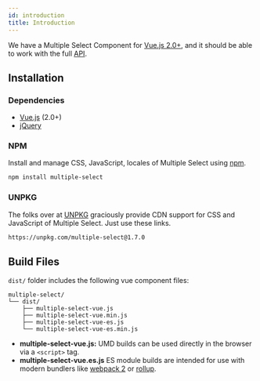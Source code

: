 ```yaml
---
id: introduction
title: Introduction
---
```


We have a Multiple Select Component for [Vue.js 2.0+](https://vuejs.org), and it should be able to work with the full [API](/docs/en/options/).

<div id="gg"></div>

## Installation

### Dependencies

* [Vue.js](https://vuejs.org) (2.0+)
* [jQuery](http://jquery.com)

### NPM

Install and manage CSS, JavaScript, locales of Multiple Select using [npm](https://www.npmjs.com/package/multiple-select).

```sh
npm install multiple-select
```

### UNPKG

The folks over at [UNPKG](https://unpkg.com/multiple-select@1.7.0/dist/) graciously provide CDN support for CSS and JavaScript of Multiple Select. Just use these links.

```html
https://unpkg.com/multiple-select@1.7.0
```

## Build Files

`dist/` folder includes the following vue component files:

```
multiple-select/
└── dist/
    ├── multiple-select-vue.js
    ├── multiple-select-vue.min.js
    ├── multiple-select-vue-es.js
    └── multiple-select-vue-es.min.js
```

* **multiple-select-vue.js:** UMD builds can be used directly in the browser via a `<script>` tag.
* **multiple-select-vue.es.js** ES module builds are intended for use with modern bundlers like [webpack 2](https://webpack.js.org/) or [rollup](http://rollupjs.org/).
